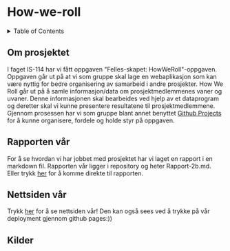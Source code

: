 # How-we-roll

<!-- TABLE OF CONTENTS -->
<details>
  <summary>Table of Contents</summary>
  <ol>
    <li>
      <a href="#om-prosjektet">Om prosjektet</a>
    <li>
      <a href="#rapporten-vår">Rapporten vår</a>
      <li><a href="#nettsiden-vår">Nettsiden vår</a></li>
    <li><a href="#kilder">Kilder</a></li>
  </ol>
</details>


<!-- Om prosjektet -->
## Om prosjektet
I faget IS-114 har vi fått oppgaven "Felles-skapet: HowWeRoll"-oppgaven. Oppgaven går ut på at vi som gruppe skal lage en webaplikasjon som kan være nyttig for bedre organisering av samarbeid i andre prosjekter. How We Roll går ut på å samle informasjon/data om prosjektmedlemmenes vaner og uvaner. Denne informasjonen skal bearbeides ved hjelp av et dataprogram og deretter skal vi kunne presentere resultatene til prosjektmedlemmene. 
Gjennom prosessen har vi som gruppe blant annet benyttet [Github Projects](https://github.com/users/buseliiik/projects/4/views/1) for å kunne organisere, fordele og holde styr på oppgaven.

<!-- Rapporten vår -->
## Rapporten vår
For å se hvordan vi har jobbet med prosjektet har vi laget en rapport i en markdown fil. Rapporten vår ligger i repository og heter Rapport-2b.md. Eller trykk [her](/Rapport-2b.md) for å komme direkte til rapporten.

<!-- Nettsiden vår -->
## Nettsiden vår
Trykk [her](https://buseliiik.github.io/How-we-roll/index.html) for å se nettsiden vår! Den kan også sees ved å trykke på vår deployment gjennom github pages:))


<!-- Kilder -->
## Kilder
